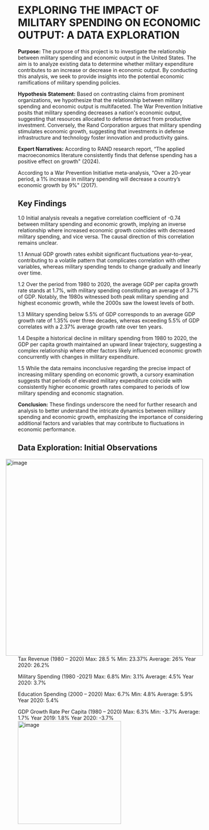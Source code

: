 # EXPLORING THE IMPACT OF MILITARY SPENDING ON ECONOMIC OUTPUT: A DATA EXPLORATION

**Purpose:**
The purpose of this project is to investigate the relationship between military spending and economic output in the United States. The aim is to analyze existing data to determine whether military expenditure contributes to an increase or decrease in economic output. By conducting this analysis, we seek to provide insights into the potential economic ramifications of military spending policies.

**Hypothesis Statement:**
Based on contrasting claims from prominent organizations, we hypothesize that the relationship between military spending and economic output is multifaceted. The War Prevention Initiative posits that military spending decreases a nation's economic output, suggesting that resources allocated to defense detract from productive investment. Conversely, the Rand Corporation argues that military spending stimulates economic growth, suggesting that investments in defense infrastructure and technology foster innovation and productivity gains.

**Expert Narratives:**
According to RAND research report, “The applied macroeconomics literature consistently finds that defense spending has a positive effect on growth" (2024).  

According to a War Prevention Initiative meta-analysis, “Over a 20-year period, a 1% increase in military spending will decrease a country’s economic growth by 9%" (2017).

## Key Findings

1.0 Initial analysis reveals a negative correlation coefficient of -0.74 between military spending and economic growth, implying an inverse relationship where increased economic growth coincides with decreased military spending, and vice versa. The causal direction of this correlation remains unclear.

1.1 Annual GDP growth rates exhibit significant fluctuations year-to-year, contributing to a volatile pattern that complicates correlation with other variables, whereas military spending tends to change gradually and linearly over time.

1.2 Over the period from 1980 to 2020, the average GDP per capita growth rate stands at 1.7%, with military spending constituting an average of 3.7% of GDP. Notably, the 1980s witnessed both peak military spending and highest economic growth, while the 2000s saw the lowest levels of both.

1.3 Military spending below 5.5% of GDP corresponds to an average GDP growth rate of 1.35% over three decades, whereas exceeding 5.5% of GDP correlates with a 2.37% average growth rate over ten years.

1.4 Despite a historical decline in military spending from 1980 to 2020, the GDP per capita growth maintained an upward linear trajectory, suggesting a complex relationship where other factors likely influenced economic growth concurrently with changes in military expenditure.

1.5 While the data remains inconclusive regarding the precise impact of increasing military spending on economic growth, a cursory examination suggests that periods of elevated military expenditure coincide with consistently higher economic growth rates compared to periods of low military spending and economic stagnation.

**Conclusion:**
These findings underscore the need for further research and analysis to better understand the intricate dynamics between military spending and economic growth, emphasizing the importance of considering additional factors and variables that may contribute to fluctuations in economic performance.

## Data Exploration: Initial Observations
<div style="float:right; margin-left:10px;">
    <img width="537" alt="image" src="https://github.com/Theoceanisfull/Case_Study_Military_Spending_And_Economic_Output_Relationship/assets/161080575/0ccae67f-e070-44b0-9162-0497fb8d3758">
</div>
Tax Revenue (1980 – 2020) 
Max: 28.5 % 
Min: 23.37% Average: 
26% Year 2020: 26.2%

Military Spending (1980 -2021)
Max: 6.8%
Min: 3.1%
Average: 4.5%
Year 2020: 3.7%

Education Spending (2000 – 2020)
Max: 6.7%
Min: 4.8%
Average: 5.9%
Year 2020: 5.4%

GDP Growth Rate Per Capita (1980 – 2020)
Max: 6.3%
Min: -3.7%
Average: 1.7%
Year 2019: 1.8%
Year 2020: -3.7%
<img width="281" alt="image" src="https://github.com/Theoceanisfull/Case_Study_Military_Spending_And_Economic_Output_Relationship/assets/161080575/42a40996-c183-4c04-9c4c-de048c90fea4">



